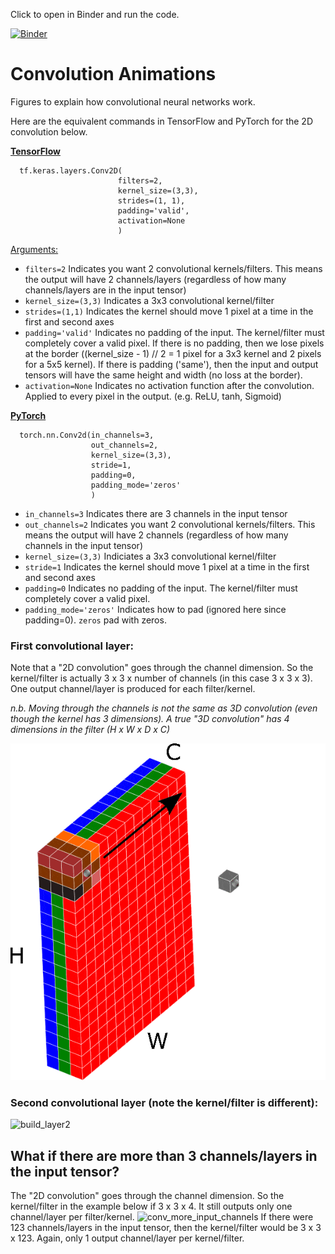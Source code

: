 Click to open in Binder and run the code.

[![Binder](https://mybinder.org/badge_logo.svg)](https://mybinder.org/v2/gh/tonyreina/convolution.git/HEAD)

# Convolution Animations

Figures to explain how convolutional neural networks work.

Here are the equivalent commands in TensorFlow and PyTorch for the 2D convolution below.

[**TensorFlow**](https://www.tensorflow.org/api_docs/python/tf/keras/layers/Conv2D)
```
  tf.keras.layers.Conv2D(
                        filters=2, 
                        kernel_size=(3,3), 
                        strides=(1, 1), 
                        padding='valid',
                        activation=None
                        )
```

[Arguments:](https://www.tensorflow.org/api_docs/python/tf/keras/layers/Conv2D#args)
+ `filters=2` Indicates you want 2 convolutional kernels/filters. This means the output will have 2 channels/layers (regardless of how many channels/layers are in the input tensor)
+ `kernel_size=(3,3)` Indicates a 3x3 convolutional kernel/filter
+ `strides=(1,1)` Indicates the kernel should move 1 pixel at a time in the first and second axes
+ `padding='valid'` Indicates no padding of the input. The kernel/filter must completely cover a valid pixel. If there is no padding, then we lose pixels at the border ((kernel_size - 1) // 2 = 1 pixel for a 3x3 kernel and 2 pixels for a 5x5 kernel). If there is padding ('same'), then the input and output tensors will have the same height and width (no loss at the border).
+ `activation=None` Indicates no activation function after the convolution. Applied to every pixel in the output. (e.g. ReLU, tanh, Sigmoid)

[**PyTorch**](https://pytorch.org/docs/stable/generated/torch.nn.Conv2d.html)
```
  torch.nn.Conv2d(in_channels=3, 
                  out_channels=2, 
                  kernel_size=(3,3), 
                  stride=1, 
                  padding=0, 
                  padding_mode='zeros'
                  )
```
+ `in_channels=3` Indicates there are 3 channels in the input tensor
+ `out_channels=2` Indicates you want 2 convolutional kernels/filters. This means the output will have 2 channels (regardless of how many channels in the input tensor)
+ `kernel_size=(3,3)` Indiciates a 3x3 convolutional kernel/filter
+ `stride=1` Indicates the kernel should move 1 pixel at a time in the first and second axes
+ `padding=0` Indicates no padding of the input. The kernel/filter must completely cover a valid pixel.
+ `padding_mode='zeros'` Indicates how to pad (ignored here since padding=0). `zeros` pad with zeros.


### First convolutional layer:

Note that a "2D convolution" goes through the channel dimension. So the kernel/filter is actually 3 x 3 x number of channels (in this case 3 x 3 x 3). One output channel/layer is produced for each filter/kernel. 

*n.b. Moving through the channels is not the same as 3D convolution (even though the kernel has 3 dimensions). A true "3D convolution" has 4 dimensions in the filter (H x W x D x C)*

![build_layer1](build_layer_1/convolution_layer1.gif)

### Second convolutional layer (note the kernel/filter is different):

![build_layer2](build_layer_2/convolution_build_layer2.gif)

## What if there are more than 3 channels/layers in the input tensor?

The "2D convolution" goes through the channel dimension. So the kernel/filter in the example below if 3 x 3 x 4. It still outputs only one channel/layer per filter/kernel.
![conv_more_input_channels](build_layer_more_channels/convolution_4layers_2outs.gif) If there were 123 channels/layers in the input tensor, then the kernel/filter would be 3 x 3 x 123. Again, only 1 output channel/layer per kernel/filter.

